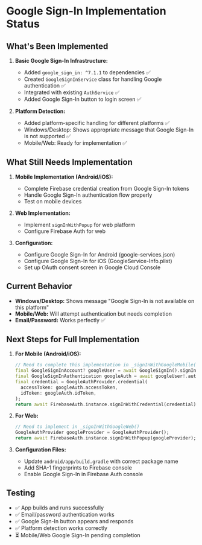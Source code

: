 # Google Sign-In Implementation Status

## What's Been Implemented

1. **Basic Google Sign-In Infrastructure:**
   - Added `google_sign_in: ^7.1.1` to dependencies ✅
   - Created `GoogleSignInService` class for handling Google authentication ✅
   - Integrated with existing `AuthService` ✅
   - Added Google Sign-In button to login screen ✅

2. **Platform Detection:**
   - Added platform-specific handling for different platforms ✅
   - Windows/Desktop: Shows appropriate message that Google Sign-In is not supported ✅
   - Mobile/Web: Ready for implementation ✅

## What Still Needs Implementation

1. **Mobile Implementation (Android/iOS):**
   - Complete Firebase credential creation from Google Sign-In tokens
   - Handle Google Sign-In authentication flow properly
   - Test on mobile devices

2. **Web Implementation:**
   - Implement `signInWithPopup` for web platform
   - Configure Firebase Auth for web

3. **Configuration:**
   - Configure Google Sign-In for Android (google-services.json)
   - Configure Google Sign-In for iOS (GoogleService-Info.plist)
   - Set up OAuth consent screen in Google Cloud Console

## Current Behavior

- **Windows/Desktop:** Shows message "Google Sign-In is not available on this platform"
- **Mobile/Web:** Will attempt authentication but needs completion
- **Email/Password:** Works perfectly ✅

## Next Steps for Full Implementation

1. **For Mobile (Android/iOS):**
   ```dart
   // Need to complete this implementation in _signInWithGoogleMobile()
   final GoogleSignInAccount? googleUser = await GoogleSignIn().signIn();
   final GoogleSignInAuthentication googleAuth = await googleUser!.authentication;
   final credential = GoogleAuthProvider.credential(
     accessToken: googleAuth.accessToken,
     idToken: googleAuth.idToken,
   );
   return await FirebaseAuth.instance.signInWithCredential(credential);
   ```

2. **For Web:**
   ```dart
   // Need to implement in _signInWithGoogleWeb()
   GoogleAuthProvider googleProvider = GoogleAuthProvider();
   return await FirebaseAuth.instance.signInWithPopup(googleProvider);
   ```

3. **Configuration Files:**
   - Update `android/app/build.gradle` with correct package name
   - Add SHA-1 fingerprints to Firebase console
   - Enable Google Sign-In in Firebase Auth console

## Testing

- ✅ App builds and runs successfully
- ✅ Email/password authentication works
- ✅ Google Sign-In button appears and responds
- ✅ Platform detection works correctly
- ⏳ Mobile/Web Google Sign-In pending completion
